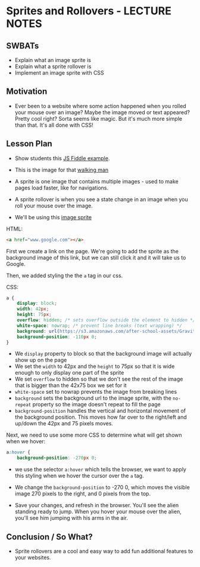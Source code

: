 # Sprites and Rollovers - LECTURE NOTES

## SWBATs
+ Explain what an image sprite is
+ Explain what a sprite rollover is
+ Implement an image sprite with CSS

## Motivation
+ Ever been to a website where some action happened when you rolled your mouse over an image? Maybe the image moved or text appeared? Pretty cool right? Sorta seems like magic. But it's much more simple than that. It's all done with CSS!


## Lesson Plan

+ Show students this [JS Fiddle example](http://jsfiddle.net/flatiron_school/jc2QR/).
+ This is the image for that [walking man ](http://orig12.deviantart.net/1b2d/f/2012/295/e/c/john_sprite_sheet_part_1_by_blahjerry-d5imaq2.png)

+ A sprite is one image that contains multiple images - used to make pages load faster, like for navigations.

+ A sprite rollover is when you see a state change in an image when you roll your mouse over the image.

+ We'll be using this [image sprite](https://s3.amazonaws.com/after-school-assets/GravitatorSprites.png)

HTML:
```html
<a href="www.google.com"></a>
```

First we create a link on the page. We're going to add the sprite as the background image of this link, but we can still click it and it will take us to Google.

Then, we added styling the the `a` tag in our css.

CSS:
```css
a {
    display: block;
    width: 42px;
    height: 75px;
    overflow: hidden; /* sets overflow outside the element to hidden */
    white-space: nowrap; /* prevent line breaks (text wrapping) */
    background: url(https://s3.amazonaws.com/after-school-assets/GravitatorSprites.png) no-repeat; /* set background image */
    background-position: -110px 0;
}
```
+ We `display` property to block so that the background image will actually show up on the page
+ We set the `width` to 42px and the `height` to 75px so that it is wide enough to only display one part of the sprite
+ We set `overflow` to hidden so that we don't see the rest of the image that is bigger than the 42x75 box we set for it
+ `white-space` set to nowrap prevents the image from breaking lines
+ `background` sets the background url to the image sprite, with the `no-repeat` property so the image doesn't repeat to fill the page
+ `background-position` handles the vertical and horizontal movement of the background position. This moves how far over to the right/left and up/down the 42px and 75 pixels moves.

Next, we need to use some more CSS to determine what will get shown when we hover:

```css
a:hover {
    background-position: -270px 0;

```

+ we use the selector `a:hover` which tells the browser, we want to apply this styling when we hover the cursor over the `a` tag.
+ We change the `background-position` to -270 0, which moves the visible image 270 pixels to the right, and 0 pixels from the top.

+ Save your changes, and refresh in the browser. You'll see the alien standing ready to jump. When you hover your mouse over the alien, you'll see him jumping with his arms in the air.

## Conclusion / So What?
+ Sprite rollovers are a cool and easy way to add fun additional features to your websites.
